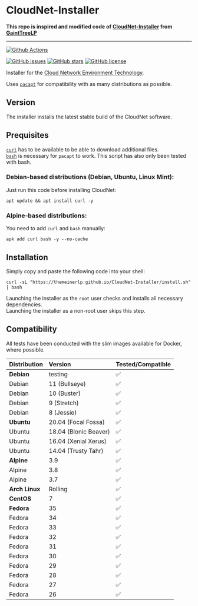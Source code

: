 # CloudNet-Installer


**This repo is inspired and modified code of [CloudNet-Installer](https://github.com/GiantTreeLP/CloudNet-Installer) from [GaintTreeLP](https://github.com/GiantTreeLP)**

---
[![Github Actions](https://github.com/TheMeinerLP/CloudNet-Installer/actions/workflows/os-testing.yml/badge.svg)](https://github.com/TheMeinerLP/CloudNet-Installer/actions/workflows/os-testing.yml)

[![GitHub issues](https://img.shields.io/github/issues/TheMeinerLP/CloudNet-Installer.svg)](https://github.com/TheMeinerLP/CloudNet-Installer/issues)
[![GitHub stars](https://img.shields.io/github/stars/TheMeinerLP/CloudNet-Installer)](https://github.com/TheMeinerLP/CloudNet-Installer/stargazers)
[![GitHub license](https://img.shields.io/github/license/TheMeinerLP/CloudNet-Installer)](https://github.com/TheMeinerLP/CloudNet-Installer)


Installer for the [Cloud Network Environment Technology](https://github.com/CloudNetService/CloudNet).

Uses [`pacapt`](https://github.com/icy/pacapt) for compatibility with as many distributions as possible.

## Version

The installer installs the latest stable build of the CloudNet software.

## Prequisites

[`curl`](https://curl.haxx.se/) has to be available to be able to download additional files.  
[`bash`](https://www.gnu.org/software/bash/) is necessary for `pacapt` to work. This script has also only been tested with bash.

### Debian-based distributions (Debian, Ubuntu, Linux Mint):

Just run this code before installing CloudNet:

    apt update && apt install curl -y

### Alpine-based distributions:

You need to add `curl` and `bash` manually:

    apk add curl bash -y --no-cache

## Installation

Simply copy and paste the following code into your shell:

    curl -sL "https://themeinerlp.github.io/CloudNet-Installer/install.sh" | bash

Launching the installer as the `root` user checks and installs all necessary dependencies.  
Launching the installer as a non-root user skips this step.

## Compatibility

All tests have been conducted with the slim images available for Docker, where possible.

| Distribution   | Version                   | Tested/Compatible |
| :------------- | :------------------------ | :---------------- |
| **Debian**     | testing                   | ✅                 |
| Debian         | 11 (Bullseye)             | ✅                 |
| Debian         | 10 (Buster)               | ✅                 |
| Debian         | 9 (Stretch)               | ✅                 |
| Debian         | 8 (Jessie)                | ✅                 |
| **Ubuntu**     | 20.04 (Focal Fossa)       | ✅                 |
| Ubuntu         | 18.04 (Bionic Beaver)     | ✅                 |
| Ubuntu         | 16.04 (Xenial Xerus)      | ✅                 |
| Ubuntu         | 14.04 (Trusty Tahr)       | ✅                 |
| **Alpine**     | 3.9                       | ✅                 |
| Alpine         | 3.8                       | ✅                 |
| Alpine         | 3.7                       | ✅                 |
| **Arch Linux** | Rolling                   | ✅                 |
| **CentOS**     | 7                         | ✅                 |
| **Fedora**     | 35                        | ✅                 |
| Fedora         | 34                        | ✅                 |
| Fedora         | 33                        | ✅                 |
| Fedora         | 32                        | ✅                 |
| Fedora         | 31                        | ✅                 |
| Fedora         | 30                        | ✅                 |
| Fedora         | 29                        | ✅                 |
| Fedora         | 28                        | ✅                 |
| Fedora         | 27                        | ✅                 |
| Fedora         | 26                        | ✅                 |
